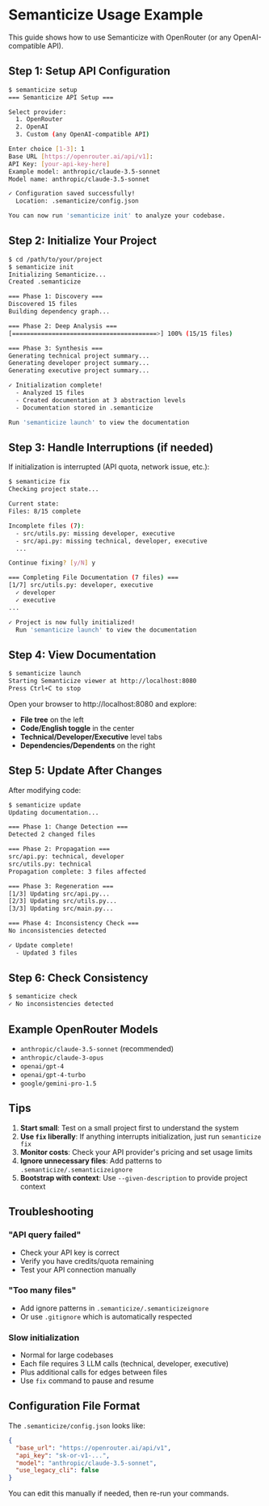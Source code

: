 # Semanticize Usage Example

This guide shows how to use Semanticize with OpenRouter (or any OpenAI-compatible API).

## Step 1: Setup API Configuration

```bash
$ semanticize setup
=== Semanticize API Setup ===

Select provider:
  1. OpenRouter
  2. OpenAI
  3. Custom (any OpenAI-compatible API)

Enter choice [1-3]: 1
Base URL [https://openrouter.ai/api/v1]:
API Key: [your-api-key-here]
Example model: anthropic/claude-3.5-sonnet
Model name: anthropic/claude-3.5-sonnet

✓ Configuration saved successfully!
  Location: .semanticize/config.json

You can now run 'semanticize init' to analyze your codebase.
```

## Step 2: Initialize Your Project

```bash
$ cd /path/to/your/project
$ semanticize init
Initializing Semanticize...
Created .semanticize

=== Phase 1: Discovery ===
Discovered 15 files
Building dependency graph...

=== Phase 2: Deep Analysis ===
[========================================>] 100% (15/15 files)

=== Phase 3: Synthesis ===
Generating technical project summary...
Generating developer project summary...
Generating executive project summary...

✓ Initialization complete!
  - Analyzed 15 files
  - Created documentation at 3 abstraction levels
  - Documentation stored in .semanticize

Run 'semanticize launch' to view the documentation
```

## Step 3: Handle Interruptions (if needed)

If initialization is interrupted (API quota, network issue, etc.):

```bash
$ semanticize fix
Checking project state...

Current state:
Files: 8/15 complete

Incomplete files (7):
  - src/utils.py: missing developer, executive
  - src/api.py: missing technical, developer, executive
  ...

Continue fixing? [y/N] y

=== Completing File Documentation (7 files) ===
[1/7] src/utils.py: developer, executive
  ✓ developer
  ✓ executive
...

✓ Project is now fully initialized!
  Run 'semanticize launch' to view the documentation
```

## Step 4: View Documentation

```bash
$ semanticize launch
Starting Semanticize viewer at http://localhost:8080
Press Ctrl+C to stop
```

Open your browser to http://localhost:8080 and explore:
- **File tree** on the left
- **Code/English toggle** in the center
- **Technical/Developer/Executive** level tabs
- **Dependencies/Dependents** on the right

## Step 5: Update After Changes

After modifying code:

```bash
$ semanticize update
Updating documentation...

=== Phase 1: Change Detection ===
Detected 2 changed files

=== Phase 2: Propagation ===
src/api.py: technical, developer
src/utils.py: technical
Propagation complete: 3 files affected

=== Phase 3: Regeneration ===
[1/3] Updating src/api.py...
[2/3] Updating src/utils.py...
[3/3] Updating src/main.py...

=== Phase 4: Inconsistency Check ===
No inconsistencies detected

✓ Update complete!
  - Updated 3 files
```

## Step 6: Check Consistency

```bash
$ semanticize check
✓ No inconsistencies detected
```

## Example OpenRouter Models

- `anthropic/claude-3.5-sonnet` (recommended)
- `anthropic/claude-3-opus`
- `openai/gpt-4`
- `openai/gpt-4-turbo`
- `google/gemini-pro-1.5`

## Tips

1. **Start small**: Test on a small project first to understand the system
2. **Use `fix` liberally**: If anything interrupts initialization, just run `semanticize fix`
3. **Monitor costs**: Check your API provider's pricing and set usage limits
4. **Ignore unnecessary files**: Add patterns to `.semanticize/.semanticizeignore`
5. **Bootstrap with context**: Use `--given-description` to provide project context

## Troubleshooting

### "API query failed"
- Check your API key is correct
- Verify you have credits/quota remaining
- Test your API connection manually

### "Too many files"
- Add ignore patterns in `.semanticize/.semanticizeignore`
- Or use `.gitignore` which is automatically respected

### Slow initialization
- Normal for large codebases
- Each file requires 3 LLM calls (technical, developer, executive)
- Plus additional calls for edges between files
- Use `fix` command to pause and resume

## Configuration File Format

The `.semanticize/config.json` looks like:

```json
{
  "base_url": "https://openrouter.ai/api/v1",
  "api_key": "sk-or-v1-...",
  "model": "anthropic/claude-3.5-sonnet",
  "use_legacy_cli": false
}
```

You can edit this manually if needed, then re-run your commands.

